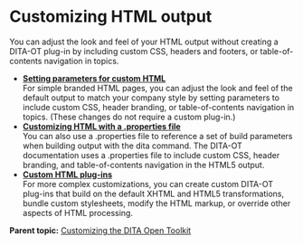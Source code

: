 # Customizing HTML output

You can adjust the look and feel of your HTML output without creating a DITA-OT plug-in by including custom CSS, headers and footers, or table-of-contents navigation in topics.

-   **[Setting parameters for custom HTML](../topics/html-customization-parameters.md)**  
For simple branded HTML pages, you can adjust the look and feel of the default output to match your company style by setting parameters to include custom CSS, header branding, or table-of-contents navigation in topics. \(These changes do not require a custom plug-in.\)
-   **[Customizing HTML with a .properties file](../topics/html-customization-properties-file.md)**  
You can also use a .properties file to reference a set of build parameters when building output with the dita command. The DITA-OT documentation uses a .properties file to include custom CSS, header branding, and table-of-contents navigation in the HTML5 output.
-   **[Custom HTML plug-ins](../topics/html-customization-plugins.md)**  
For more complex customizations, you can create custom DITA-OT plug-ins that build on the default XHTML and HTML5 transformations, bundle custom stylesheets, modify the HTML markup, or override other aspects of HTML processing.

**Parent topic:** [Customizing the DITA Open Toolkit](../topics/extending-the-ot.md)

